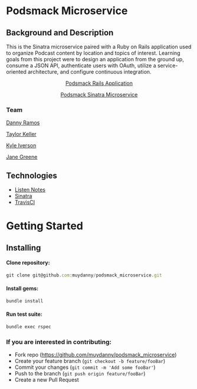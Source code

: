 # Podsmack Microservice

## Background and Description
This is the Sinatra microservice paired with a Ruby on Rails application used to organize Podcast content by location and topics of interest. Learning goals from this project were to design an application from the ground up, consume a JSON API, authenticate users with OAuth, utilize a service-oriented architecture, and configure continuous integration.

<p align="center">
  <a href="https://podsmack.herokuapp.com/">Podsmack Rails Application</a>
 </p>
<p align="center">
  <a href="https://podsmack-microservice.herokuapp.com/">Podsmack Sinatra Microservice</a>
 </p>

### Team
<p>
<a href="https://github.com/muydanny">Danny Ramos</a>
</p>
<p>
<a href="https://github.com/takeller">Taylor Keller</a>
</p>
<p>
<a href="https://github.com/kiverso">Kyle Iverson</a>
</p>
<p>
<a href="https://github.com/janegreene">Jane Greene</a>
</p>


## Technologies
* [Listen Notes](https://www.listennotes.com/api/docs/)
* [Sinatra](http://sinatrarb.com/documentation.html)
* [TravisCI](https://travis-ci.org/)


# Getting Started

## Installing

#### Clone repository:
```javascript
git clone git@github.com:muydanny/podsmack_microservice.git
```
#### Install gems:
```javascript
bundle install
```
#### Run test suite:
```javascript
bundle exec rspec
```


 ### If you are interested in contributing:
- Fork repo (https://github.com/muydanny/podsmack_microservice)
- Create your feature branch (`git checkout -b feature/fooBar`)
- Commit your changes (`git commit -m 'Add some fooBar'`)
- Push to the branch (`git push origin feature/fooBar`)
- Create a new Pull Request
